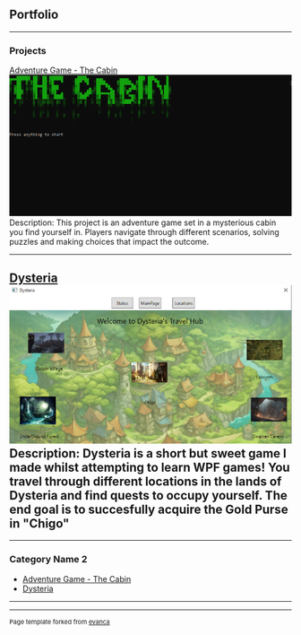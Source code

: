 ## Portfolio

---

### Projects 

[Adventure Game - The Cabin](/sample_page)
<img src="images/Cabin.PNG"/>
Description: This project is an  adventure game set in a mysterious cabin you find yourself in. Players navigate through different scenarios, solving puzzles and making choices that impact the outcome.

---
[Dysteria](/pdf/sample_presentation.pdf)
<img src="images/Dysteria.PNG"/>
Description: Dysteria is a short but sweet game I made whilst attempting to learn WPF games! You travel through different locations in the lands of Dysteria and find quests to occupy yourself. The end goal is to succesfully acquire the Gold Purse in "Chigo"
---


---

### Category Name 2

- [Adventure Game - The Cabin](http://example.com/)
- [Dysteria](http://example.com/)

---




---
<p style="font-size:11px">Page template forked from <a href="https://github.com/evanca/quick-portfolio">evanca</a></p>
<!-- Remove above link if you don't want to attibute -->
